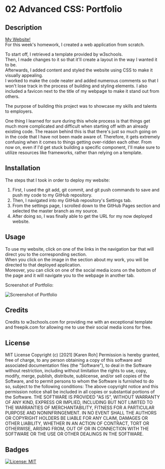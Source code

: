 # 02 Advanced CSS: Portfolio

## Description
[My Website!](https://kroh1031.github.io/week-02/)  
For this week's homework, I created a web application from scratch.  

To start off, I retrieved a template provided by w3schools.  
Then, I made changes to it so that it'll create a layout in the way I wanted it to be.  
Afterwards, I added content and styled the website using CSS to make it visually appealing.   
I worked to make the code neater and added numerous comments so that I won't lose track in the process of building and styling elements. 
I also included a favicon next to the title of my webpage to make it stand out from others. 

The purpose of building this project was to showcase my skills and talents to employers.

One thing I learned for sure during this whole process is that things get much more complicated and difficult when starting off with an already existing code. The reason behind this is that there's just so much going on in the code that I have not been made aware of. Therefore, it gets extremely confusing when it comes to things getting over-ridden each other. From now on, even if I'd get stuck building a specific component, I'll make sure to utilize resources like frameworks, rather than relying on a template. 

## Installation
The steps that I took in order to deploy my website:
  1. First, I used the git add, git commit, and git push commands to save and push my code to my GitHub repository.
  2. Then, I navigated into my GitHub repository's Settings tab.
  3. From the settings page, I scrolled down to the GitHub Pages section and selected the master branch as my source.
  4. After doing so, I was finally able to get the URL for my now deployed website. 

## Usage
To use my website, click on one of the links in the navigation bar that will direct you to the corresponding section.   
When you click on the image in the section about my work, you will be directed to that deployed application.  
Moreover, you can click on one of the social media icons on the bottom of the page and it will navigate you to the webpage in another tab. 

Screenshot of Portfolio:

![Screenshot of Portfolio](./Assets/screenshot-of-portfolio)

## Credits
Credits to w3schools.com for providing me with an exceptional template and freepik.com for allowing me to use their social media icons for free.  

## License
MIT License
Copyright (c) [2021] [Karen Roh]
Permission is hereby granted, free of charge, to any person obtaining a copy
of this software and associated documentation files (the "Software"), to deal
in the Software without restriction, including without limitation the rights
to use, copy, modify, merge, publish, distribute, sublicense, and/or sell
copies of the Software, and to permit persons to whom the Software is
furnished to do so, subject to the following conditions:
The above copyright notice and this permission notice shall be included in all
copies or substantial portions of the Software.
THE SOFTWARE IS PROVIDED "AS IS", WITHOUT WARRANTY OF ANY KIND, EXPRESS OR
IMPLIED, INCLUDING BUT NOT LIMITED TO THE WARRANTIES OF MERCHANTABILITY,
FITNESS FOR A PARTICULAR PURPOSE AND NONINFRINGEMENT. IN NO EVENT SHALL THE
AUTHORS OR COPYRIGHT HOLDERS BE LIABLE FOR ANY CLAIM, DAMAGES OR OTHER
LIABILITY, WHETHER IN AN ACTION OF CONTRACT, TORT OR OTHERWISE, ARISING FROM,
OUT OF OR IN CONNECTION WITH THE SOFTWARE OR THE USE OR OTHER DEALINGS IN THE
SOFTWARE.

## Badges 
[![License: MIT](https://img.shields.io/badge/License-MIT-yellow.svg)](https://opensource.org/licenses/MIT)
